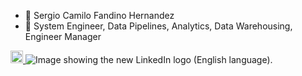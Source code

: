 - 👋 Sergio Camilo Fandino Hernandez
- 👀 System Engineer, Data Pipelines, Analytics, Data Warehousing, Engineer Manager

<a href="https://www.linkedin.com/in/fandinohernandez/?locale=en_US">
  <img alt="Sergio Camilo Fandino | LinkedIn" width="20px" src="" />
</a>
<img class="image-content  lazy-load" alt="Image showing the new LinkedIn logo (English language)." srcset="https://content.linkedin.com/content/dam/me/business/en-us/amp/brand-site/v2/bg/LI-Logo.svg.original.svg">
